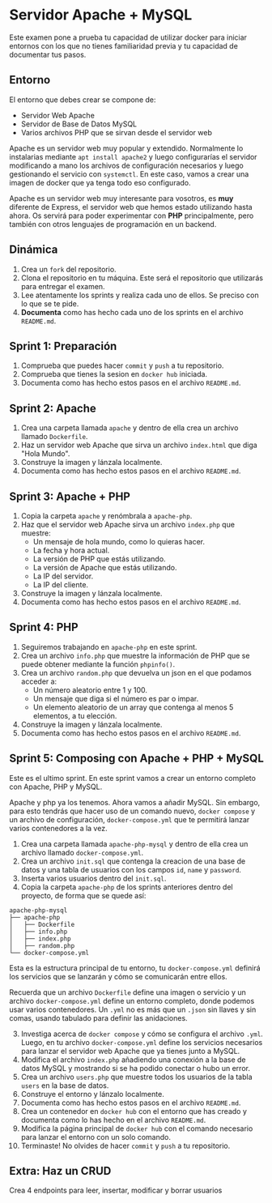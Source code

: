 # Servidor Apache + MySQL

Este examen pone a prueba tu capacidad de utilizar docker para iniciar entornos con los que no tienes familiaridad previa y tu capacidad de documentar tus pasos.

## Entorno

El entorno que debes crear se compone de:

- Servidor Web Apache
- Servidor de Base de Datos MySQL
- Varios archivos PHP que se sirvan desde el servidor web

Apache es un servidor web muy popular y extendido. Normalmente lo instalarias mediante `apt install apache2` y luego configurarías el servidor modificando a mano los archivos de configuración necesarios y luego gestionando el servicio con `systemctl`. En este caso, vamos a crear una imagen de docker que ya tenga todo eso configurado.

Apache es un servidor web muy interesante para vosotros, es **muy** diferente de Express, el servidor web que hemos estado utilizando hasta ahora. Os servirá para poder experimentar con **PHP** principalmente, pero también con otros lenguajes de programación en un backend.

## Dinámica

1. Crea un `fork` del repositorio.
2. Clona el repositorio en tu máquina. Este será el repositorio que utilizarás para entregar el examen.
3. Lee atentamente los sprints y realiza cada uno de ellos. Se preciso con lo que se te pide.
4. **Documenta** como has hecho cada uno de los sprints en el archivo `README.md`.

## Sprint 1: Preparación

1. Comprueba que puedes hacer `commit` y `push` a tu repositorio.
2. Comprueba que tienes la sesion en `docker hub` iniciada.
3. Documenta como has hecho estos pasos en el archivo `README.md`.

## Sprint 2: Apache

1. Crea una carpeta llamada `apache` y dentro de ella crea un archivo llamado `Dockerfile`.
2. Haz un servidor web Apache que sirva un archivo `index.html` que diga "Hola Mundo".
3. Construye la imagen y lánzala localmente.
4. Documenta como has hecho estos pasos en el archivo `README.md`.

## Sprint 3: Apache + PHP

1. Copia la carpeta `apache` y renómbrala a `apache-php`.
2. Haz que el servidor web Apache sirva un archivo `index.php` que muestre:
    - Un mensaje de hola mundo, como lo quieras hacer.
    - La fecha y hora actual.
    - La versión de PHP que estás utilizando.
    - La versión de Apache que estás utilizando.
    - La IP del servidor.
    - La IP del cliente.
3. Construye la imagen y lánzala localmente.
4. Documenta como has hecho estos pasos en el archivo `README.md`.

## Sprint 4: PHP

1. Seguiremos trabajando en `apache-php` en este sprint.
2. Crea un archivo `info.php` que muestre la información de PHP que se puede obtener mediante la función `phpinfo()`.
3. Crea un archivo `random.php` que devuelva un json en el que podamos acceder a:
    - Un número aleatorio entre 1 y 100.
    - Un mensaje que diga si el número es par o impar.
    - Un elemento aleatorio de un array que contenga al menos 5 elementos, a tu elección.
4. Construye la imagen y lánzala localmente.
5. Documenta como has hecho estos pasos en el archivo `README.md`.

## Sprint 5: Composing con Apache + PHP + MySQL

Este es el ultimo sprint. En este sprint vamos a crear un entorno completo con Apache, PHP y MySQL.

Apache y php ya los tenemos. Ahora vamos a añadir MySQL. Sin embargo, para esto tendrás que hacer uso de un comando nuevo, `docker compose` y un archivo de configuración, `docker-compose.yml` que te permitirá lanzar varios contenedores a la vez.

1. Crea una carpeta llamada `apache-php-mysql` y dentro de ella crea un archivo llamado `docker-compose.yml`.
2. Crea un archivo `init.sql` que contenga la creacion de una base de datos y una tabla de usuarios con los campos `id`, `name` y `password`.
3. Inserta varios usuarios dentro del `init.sql`.
4. Copia la carpeta `apache-php` de los sprints anteriores dentro del proyecto, de forma que se quede así:

```
apache-php-mysql
├── apache-php
│   ├── Dockerfile
│   ├── info.php
│   ├── index.php
│   ├── random.php
└── docker-compose.yml
```

Esta es la estructura principal de tu entorno, tu `docker-compose.yml` definirá los servicios que se lanzarán y cómo se comunicarán entre ellos. 

Recuerda que un archivo `Dockerfile` define una imagen o servicio y un archivo `docker-compose.yml` define un entorno completo, donde podemos usar varios contenedores. Un `.yml` no es más que un `.json` sin llaves y sin comas, usando tabulado para definir las anidaciones.

3. Investiga acerca de `docker compose` y cómo se configura el archivo `.yml`. Luego, en tu archivo `docker-compose.yml` define los servicios necesarios para lanzar el servidor web Apache que ya tienes junto a MySQL.
4. Modifica el archivo `index.php` añadiendo una conexión a la base de datos MySQL y mostrando si se ha podido conectar o hubo un error.
5. Crea un archivo `users.php` que muestre todos los usuarios de la tabla `users` en la base de datos.
6. Construye el entorno y lánzalo localmente.
7. Documenta como has hecho estos pasos en el archivo `README.md`.
8. Crea un contenedor en `docker hub` con el entorno que has creado y documenta como lo has hecho en el archivo `README.md`.
9. Modifica la página principal de `docker hub` con el comando necesario para lanzar el entorno con un solo comando.
10. Terminaste! No olvides de hacer `commit` y `push` a tu repositorio.

## Extra: Haz un CRUD

Crea 4 endpoints para leer, insertar, modificar y borrar usuarios
